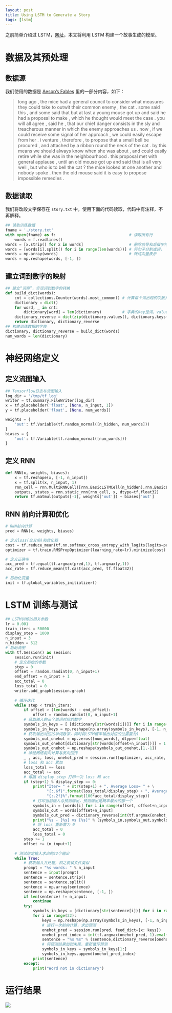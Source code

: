 ```yaml
---
layout: post
title: Using LSTM to Generate a Story
tags: [lstm]
---
```


之前简单介绍过 LSTM，[网址](https://hlthu.github.io/2017/05/30/understand-lstm/)，本文将利用 LSTM 构建一个故事生成的模型。

# 数据及其预处理

## 数据源

我们使用的数据是 [Aesop’s Fables](http://www.taleswithmorals.com/) 里的一部分内容，如下：

> long ago , the mice had a general council to consider what measures they could take to outwit their common enemy , the cat . some said this , and some said that but at last a young mouse got up and said he had a proposal to make , which he thought would meet the case . you will all agree , said he , that our chief danger consists in the sly and treacherous manner in which the enemy approaches us . now , if we could receive some signal of her approach , we could easily escape from her . i venture , therefore , to propose that a small bell be procured , and attached by a ribbon round the neck of the cat . by this means we should always know when she was about , and could easily retire while she was in the neighbourhood . this proposal met with general applause , until an old mouse got up and said that is all very well , but who is to bell the cat ? the mice looked at one another and nobody spoke . then the old mouse said it is easy to propose impossible remedies .


## 数据读取

我们将改段文字保存在 `story.txt` 中，使用下面的代码读取，代码中有注释，不再解释。

```python
## 读取训练数据
fname = './story.txt'
with open(fname) as f:                                # 读取所有行
	words = f.readlines()
words = [x.strip() for x in words]                    # 删除前导和后缀字符
words = [words[i].split() for i in range(len(words))] # 将句子分割成词， 以空格、TAB、回车等为分隔符
words = np.array(words)                               # 转成向量表示
words = np.reshape(words, [-1, ])
```

## 建立词到数字的映射

```python
## 建立“词典”，实现词到数字的转换
def build_dict(words):
	cnt = collections.Counter(words).most_common() # 计算每个词出现的次数并排序
	dictionary = dict()
	for word, _ in cnt:
		dictionary[word] = len(dictionary)         # 字典的key是词，value是依次增加的序号。
	dictionary_reverse = dict(zip(dictionary.values(), dictionary.keys()))
	return dictionary, dictionary_reverse
## 构建训练数据的字典
dictionary, dictionary_reverse = build_dict(words)
num_words = len(dictionary)
```

# 神经网络定义

## 定义流图输入

```python
## Tensorflow日志与流图输入
log_dir = '/tmp/tf_log'
writer = tf.summary.FileWriter(log_dir)
x = tf.placeholder('float', [None, n_input, 1])
y = tf.placeholder('float', [None, num_words])

weights = {
    'out': tf.Variable(tf.random_normal([n_hidden, num_words]))
}
biases = {
    'out': tf.Variable(tf.random_normal([num_words]))
}
```

## 定义 RNN

```python
def RNN(x, weights, biases):
	x = tf.reshape(x, [-1, n_input])
	x = tf.split(x, n_input, 1)
	rnn_cell = rnn.MultiRNNCell([rnn.BasicLSTMCell(n_hidden),rnn.BasicLSTMCell(n_hidden)])
	outputs, states = rnn.static_rnn(rnn_cell, x, dtype=tf.float32)
	return tf.matmul(outputs[-1], weights['out']) + biases['out']
```

## RNN 前向计算和优化

```python
# RNN前向计算
pred = RNN(x, weights, biases)

# 定义loss(交叉熵)和优化器
cost = tf.reduce_mean(tf.nn.softmax_cross_entropy_with_logits(logits=pred, labels=y))
optimizer = tf.train.RMSPropOptimizer(learning_rate=lr).minimize(cost)

# 定义正确率
acc_pred = tf.equal(tf.argmax(pred,1), tf.argmax(y,1))
acc_rate = tf.reduce_mean(tf.cast(acc_pred, tf.float32))

# 初始化变量
init = tf.global_variables_initializer()
```

# LSTM 训练与测试

```python
## LSTM训练的相关参数
lr = 0.001
train_iters = 50000
display_step = 1000
n_input = 3
n_hidden = 512
# 启动流图
with tf.Session() as session:
	session.run(init)
	# 定义初始的参数
	step = 0
	offset = random.randint(0, n_input+1)
	end_offset = n_input + 1
	acc_total = 0
	loss_total = 0
	writer.add_graph(session.graph)
	
	# 循环迭代
	while step < train_iters:
		if offset > (len(words) - end_offset):
			offset = random.randint(0, n_input+1)
		# 获取输入的三个单词对应的数字
		symbols_in_keys = [ [dictionary[str(words[i])]] for i in range(offset, offset+n_input) ]
		symbols_in_keys = np.reshape(np.array(symbols_in_keys), [-1, n_input, 1])
		# 获取输出对应的单词数字，同时将LSTM概率输出对应的位置置为1
		symbols_out_onehot = np.zeros([num_words], dtype=float)
		symbols_out_onehot[dictionary[str(words[offset+n_input])]] = 1.0
		symbols_out_onehot = np.reshape(symbols_out_onehot,[1,-1])
		# 神经网络前向计算与反向回传
		_ , acc, loss, onehot_pred = session.run([optimizer, acc_rate, cost, pred], feed_dict={x: symbols_in_keys, y: symbols_out_onehot})
		# loss 和 acc 累加
		loss_total += loss
		acc_total += acc
		# 每隔 display_step 打印一次 loss 和 acc
		if (step+1) % display_step == 0:
			print("Iter= " + str(step+1) + ", Average Loss= " + \
                  "{:.6f}".format(loss_total/display_step) + ", Average Accuracy= " + \
                  "{:.2f}%".format(100*acc_total/display_step))
			# 打印当前输入与预测输出，预测输出是概率最大的那一个
			symbols_in = [words[i] for i in range(offset, offset+n_input)]
			symbols_out = words[offset+n_input]
			symbols_out_pred = dictionary_reverse[int(tf.argmax(onehot_pred, 1).eval())]
			print("%s - [%s] vs [%s]" % (symbols_in,symbols_out,symbols_out_pred))
			# 将 loss 重新置为 0
			acc_total = 0
			loss_total = 0
		step += 1
		offset += (n_input+1)
		
	# 测试给定输入求出的32个输出
	while True:
		# 获取输入并处理，和之前读文件类似
		prompt = "%s words: " % n_input
		sentence = input(prompt)
		sentence = sentence.strip()
		sentence = sentence.split()
		sentence = np.array(sentence)
		sentence = np.reshape(sentence, [-1, ])
		if len(sentence) != n_input:
			continue
		try:
			symbols_in_keys = [dictionary[str(sentence[i])] for i in range(len(sentence))]
			for i in range(32):
				keys = np.reshape(np.array(symbols_in_keys), [-1, n_input, 1])
				# 进行一次前向计算，求出预测
				onehot_pred = session.run(pred, feed_dict={x: keys})
				onehot_pred_index = int(tf.argmax(onehot_pred, 1).eval())
				sentence = "%s %s" % (sentence,dictionary_reverse[onehot_pred_index])
				# 将预测结果加到末尾，重新循环预测
				symbols_in_keys = symbols_in_keys[1:]
				symbols_in_keys.append(onehot_pred_index)
			print(sentence)
		except:
			print("Word not in dictionary")
```

# 运行结果

![](https://raw.githubusercontent.com/hlthu/lstm/master/01-story_generation/1.PNG)
